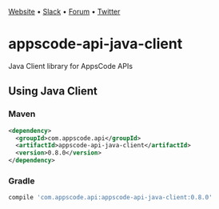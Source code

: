 [Website](https://appscode.com) • [Slack](https://slack.appscode.com) • [Forum](https://discuss.appscode.com) • [Twitter](https://twitter.com/AppsCodeHQ)

# appscode-api-java-client
Java Client library for AppsCode APIs

## Using Java Client
### Maven
```xml
<dependency>
  <groupId>com.appscode.api</groupId>
  <artifactId>appscode-api-java-client</artifactId>
  <version>0.8.0</version>
</dependency>
```
### Gradle
```groovy
compile 'com.appscode.api:appscode-api-java-client:0.8.0'
```
